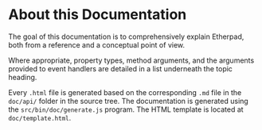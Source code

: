 # About this Documentation

<!-- type=misc -->

The goal of this documentation is to comprehensively explain Etherpad,
both from a reference and a conceptual point of view.

Where appropriate, property types, method arguments, and the arguments
provided to event handlers are detailed in a list underneath the topic
heading.

Every `.html` file is generated based on the corresponding
`.md` file in the `doc/api/` folder in the source tree. The
documentation is generated using the `src/bin/doc/generate.js` program.
The HTML template is located at `doc/template.html`.

